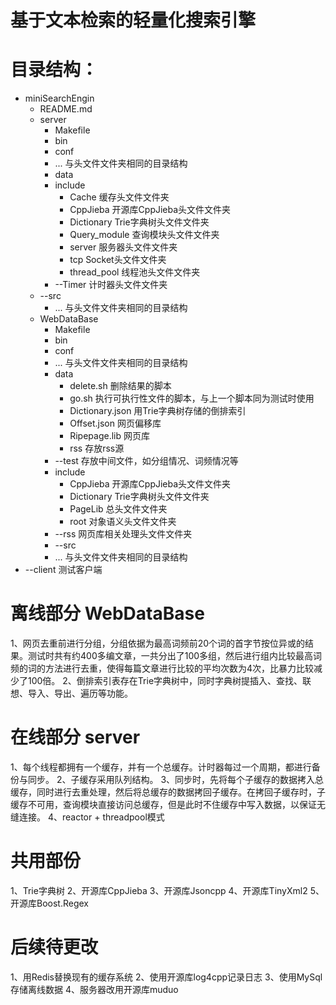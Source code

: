 # 基于文本检索的轻量化搜索引擎

# 目录结构：

* miniSearchEngin
	* README.md
	* server
		* Makefile
		* bin
		* conf
		*  \...                         与头文件文件夹相同的目录结构
		* data
		* include
			* Cache                     缓存头文件文件夹
			* CppJieba                  开源库CppJieba头文件文件夹
			* Dictionary                Trie字典树头文件文件夹
			* Query_module              查询模块头文件文件夹
			* server                    服务器头文件文件夹
			* tcp                       Socket头文件文件夹
			* thread_pool               线程池头文件文件夹
		* \--Timer                     计时器头文件文件夹
	* \--src
		* \...                         与头文件文件夹相同的目录结构
	* WebDataBase
		* Makefile
		* bin
		* conf
		*  \...                         与头文件文件夹相同的目录结构
		* data
			* delete.sh                 删除结果的脚本
			* go.sh                     执行可执行性文件的脚本，与上一个脚本同为测试时使用
			* Dictionary.json           用Trie字典树存储的倒排索引
			* Offset.json               网页偏移库
			* Ripepage.lib              网页库
			* rss                       存放rss源
		* \--test                      存放中间文件，如分组情况、词频情况等
		* include
			* CppJieba                  开源库CppJieba头文件文件夹
			* Dictionary                Trie字典树头文件文件夹
			* PageLib                   总头文件文件夹
			* root                      对象语义头文件文件夹
		* \--rss                       网页库相关处理头文件文件夹
		* \--src
		* \...                         与头文件文件夹相同的目录结构
* \--client                            测试客户端



# 离线部分	WebDataBase

1、网页去重前进行分组，分组依据为最高词频前20个词的首字节按位异或的结果。测试时共有约400多编文章，一共分出了100多组，然后进行组内比较最高词频的词的方法进行去重，使得每篇文章进行比较的平均次数为4次，比暴力比较减少了100倍。
2、倒排索引表存在Trie字典树中，同时字典树提插入、查找、联想、导入、导出、遍历等功能。

# 在线部分	server

1、每个线程都拥有一个缓存，并有一个总缓存。计时器每过一个周期，都进行备份与同步。
2、子缓存采用队列结构。
3、同步时，先将每个子缓存的数据拷入总缓存，同时进行去重处理，然后将总缓存的数据拷回子缓存。在拷回子缓存时，子缓存不可用，查询模块直接访问总缓存，但是此时不住缓存中写入数据，以保证无缝连接。
4、reactor + threadpool模式

# 共用部份

1、Trie字典树
2、开源库CppJieba
3、开源库Jsoncpp
4、开源库TinyXml2
5、开源库Boost.Regex

# 后续待更改

1、用Redis替换现有的缓存系统
2、使用开源库log4cpp记录日志
3、使用MySql存储离线数据
4、服务器改用开源库muduo
